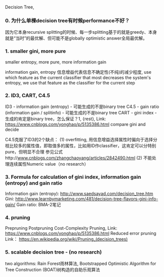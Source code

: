 Decision Tree,

### 0. 为什么单棵decision tree有时候performance不好？

因为它本身recursive splitting的时候、每一步splitting基于的就是greedy、本身就是“当时”的最优解、但可能不是globally optimistic answer全局最优解。

### 1. smaller gini, more pure

   smaller entropy, more pure, more information gain

   information gain, entropy 信息增益代表信息不确定性(不纯)的减少程度, use which feature as the current classifier that most decreases the system's entropy, we use that feature as the classifier for the current step

### 2. ID3, CART, C4.5
   ID3 - information gain (entropy) - 可能生成的不是binary tree
   C4.5 - gain ratio (information gain / splitinfo) - 可能生成的不是binary tree
   CART - gini index - 生成的肯定是binary tree，怎么保证？1, {rest}, Link: https://www.cnblogs.com/yonghao/p/5135386.html compare gini and decide

   C4.5克服了ID3的2个缺点：
   (1) overfitting, 用信息增益选择属性时偏向于选择分枝比较多的属性值，即取值多的属性，比如用ID作classifier，这肯定可以分特别pure，但明显不合理
       参见公式http://www.cnblogs.com/zhangchaoyang/articles/2842490.html
   (2) 不能处理连续属性Numeric value（no research）

### 3. Formula for calculation of gini index, information gain (entropy) and gain ratio
   Information gain (entropy): http://www.saedsayad.com/decision_tree.htm
   Gini: http://www.learnbymarketing.com/481/decision-tree-flavors-gini-info-gain/
   Gain ratio: BMA-2笔记

### 4. pruning
   Prepruning
   Postpruning
   	Cost-Complexity Pruning, Link: https://www.cnblogs.com/yonghao/p/5135386.html
   	Reduced error pruning
   Link： https://en.wikipedia.org/wiki/Pruning_(decision_trees)

### 5. scalable decision tree - (no research)
   two algorithms: Rain Forest雨林算法, Bootstrapped Optimistic Algorithm for Tree Construction (BOAT)树构造的自助乐观算法